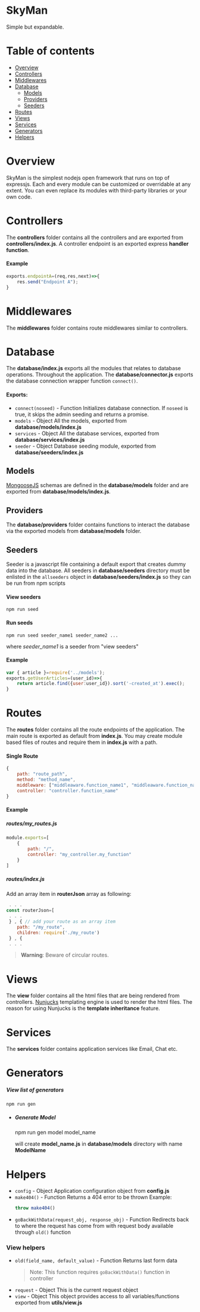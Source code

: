 # SkyMan
Simple but expandable.

# Table of contents
-  [Overview](#overview)
-  [Controllers](#controllers)
-  [Middlewares](#middlewares)
-  [Database](#database)
	-  [Models](#models)
	-  [Providers](#providers)
	-  [Seeders](#seeders)
-  [Routes](#routes)
-  [Views](#views)
-  [Services](#services)
-  [Generators](#generators)
-  [Helpers](#helpers)

# Overview
SkyMan is the simplest nodejs open framework that runs on top of expressjs. Each and every module can be customized or overridable at any extent. You can even replace its modules with third-party libraries or your own code.

# Controllers
The **controllers** folder contains all the controllers and are exported from **controllers/index.js**. A controller endpoint is an exported express **handler function**.
#### Example
```javascript
exports.endpointA=(req,res,next)=>{
	res.send("Endpoint A");
}
```

# Middlewares
The **middlewares** folder contains route middlewares similar to controllers.

# Database
The **database/index.js** exports all the modules that relates to database operations. Throughout the application. The **database/connector.js** exports the database connection wrapper function ``` connect() ```.

#### Exports:
-  ``` connect(noseed) ``` - Function
	Initializes database connection. If ``` noseed ``` is true, it skips the admin seeding and returns a promise.
-  ``` models ``` - Object
	All the models, exported from **database/models/index.js**
-  ``` services ``` - Object
	All the database services, exported from **database/services/index.js**
-  ``` seeder ``` - Object
	Database seeding module, exported from **database/seeders/index.js**

## Models
[MongooseJS](https://mongoosejs.com) schemas are defined in the **database/models** folder and are exported from **database/models/index.js**.

## Providers
The **database/providers** folder contains functions to interact the database via the exported models from **database/models** folder.

## Seeders
Seeder is a javascript file containing a default export  that creates dummy data into the database. All seeders in **database/seeders** directory must be enlisted in the ``` allseeders ``` object in **database/seeders/index.js** so they can be run from npm scripts

#### View seeders
	npm run seed

#### Run seeds
	npm run seed seeder_name1 seeder_name2 ...
where _seeder_name1_ is a seeder from "view seeders"

#### Example
```javascript
var { article }=require('../models');
exports.getUserArticles=(user_id)=>{
    return article.find({user:user_id}).sort('-created_at').exec();
}
```

# Routes
The **routes** folder contains all the route endpoints of the application. The main route is exported as default from **index.js**. You may create module based files of routes and require them in **index.js** with a path.

#### Single Route
```javascript
{
	path: "route_path",
	method: "method_name",
	middleware: ["middleaware.function_name1", "middleaware.function_name2"],
	controller: "controller.function_name"
}
```

#### Example
##### routes/my_routes.js
```javascript
module.exports=[
	{
		path: "/",
		controller: "my_controller.my_function"
	}
]
```
##### routes/index.js
Add an array item in **routerJson** array as following:
```javascript
 . . .
const routerJson=[
 . . .
 } , { // add your route as an array item 
	path: "/my_route",
	children: require('./my_route')
 } , {
 . . .
```
> **Warning**: Beware of circular routes.

# Views
The **view** folder contains all the html files that are being rendered from controllers. [Nunjucks](https://mozilla.github.io/nunjucks) templating engine is used to render the html files. The reason for using Nunjucks is the **template inheritance** feature.

# Services
The **services** folder contains application services like Email, Chat etc.

# Generators

##### View list of generators
	npm run gen

- ##### Generate Model
   	npm run gen model model_name
   
   will create **model_name.js** in **database/models** directory with name **ModelName**


# Helpers
-  ``` config ``` - Object
	Application configuration object from **config.js**
-  ``` make404() ``` - Function
	Returns a 404 error to be thrown
	Example:
	```javascript
	throw make404()
	```
-  ``` goBackWithData(request_obj, response_obj) ``` - Function
	Redirects back to where the request has come from with request body available through ``` old() ``` function

### View helpers
-  ``` old(field_name, default_value) ``` - Function
	Returns last form data
	> Note: This function requires ``` goBackWithData() ``` function in controller
-  ``` request ``` - Object
	This is the current request object
-  ``` view ``` - Object
	This object provides access to all variables/functions exported from **utils/view.js**
